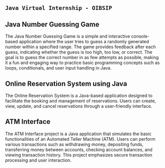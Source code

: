 ## `Java Virtual Internship - OIBSIP`
## Java Number Guessing Game
The Java Number Guessing Game is a simple and interactive console-based application where the user tries to guess a randomly generated number within a specified range. The game provides feedback after each guess, indicating whether the guess is too high, too low, or correct. The goal is to guess the correct number in as few attempts as possible, making it a fun and engaging way to practice basic programming concepts such as loops, conditionals, and user input handling in Java.
## Online Reservation System using Java
The Online Reservation System is a Java-based application designed to facilitate the booking and management of reservations. Users can create, view, update, and cancel reservations through a user-friendly interface. 
## ATM Interface
The ATM Interface project is a Java application that simulates the basic functionalities of an Automated Teller Machine (ATM). Users can perform various transactions such as withdrawing money, depositing funds, transferring money between accounts, checking account balances, and viewing transaction history. This project emphasizes secure transaction processing and user interaction.
